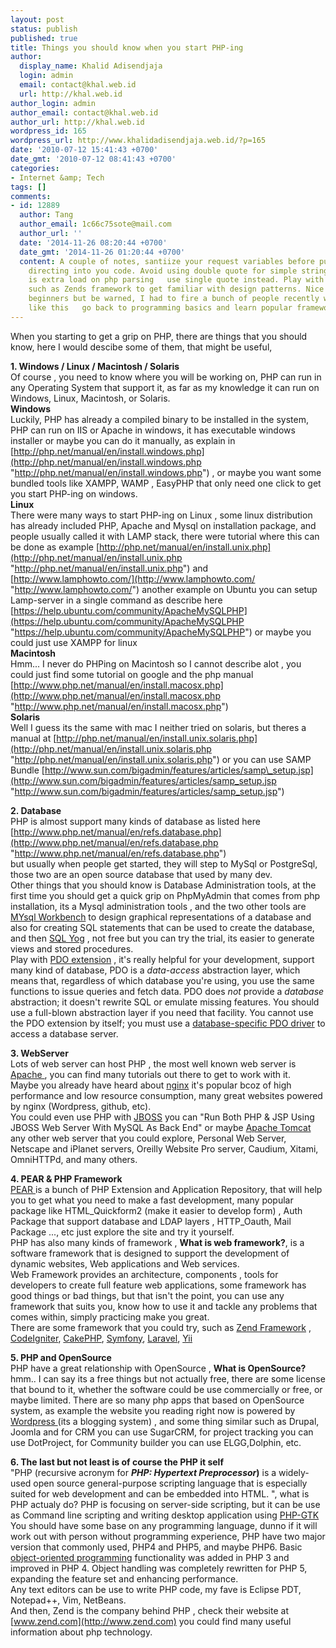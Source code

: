 ```yaml
---
layout: post
status: publish
published: true
title: Things you should know when you start PHP-ing
author:
  display_name: Khalid Adisendjaja
  login: admin
  email: contact@khal.web.id
  url: http://khal.web.id
author_login: admin
author_email: contact@khal.web.id
author_url: http://khal.web.id
wordpress_id: 165
wordpress_url: http://www.khalidadisendjaja.web.id/?p=165
date: '2010-07-12 15:41:43 +0700'
date_gmt: '2010-07-12 08:41:43 +0700'
categories:
- Internet &amp; Tech
tags: []
comments:
- id: 12889
  author: Tang
  author_email: 1c66c75sote@mail.com
  author_url: ''
  date: '2014-11-26 08:20:44 +0700'
  date_gmt: '2014-11-26 01:20:44 +0700'
  content: A couple of notes, santiize your request variables before pulling data
    directing into you code. Avoid using double quote for simple string echo as it
    is extra load on php parsing   use single quote instead. Play with MVC type frameworks
    such as Zends framework to get familiar with design patterns. Nice tutorial for
    beginners but be warned, I had to fire a bunch of people recently who programmed
    like this   go back to programming basics and learn popular framework methodologies.
---
```

When you starting to get a grip on PHP, there are things that you should know, here I would descibe some of them, that might be useful,

**1. Windows / Linux / Macintosh / Solaris**  
 Of course , you need to know where you will be working on, PHP can run in any Operating System that support it, as far as my knowledge it can run on Windows, Linux, Macintosh, or Solaris.  
**Windows**  
 Luckily, PHP has already a compiled binary to be installed in the system, PHP can run on IIS or Apache in windows, it has executable windows installer or maybe you can do it manually, as explain in [http://php.net/manual/en/install.windows.php](http://php.net/manual/en/install.windows.php "http://php.net/manual/en/install.windows.php") , or maybe you want some bundled tools like XAMPP, WAMP , EasyPHP that only need one click to get you start PHP-ing on windows.  
**Linux**  
 There were many ways to start PHP-ing on Linux , some linux distribution has already included PHP, Apache and Mysql on installation package, and people usually called it with LAMP stack, there were tutorial where this can be done as example [http://php.net/manual/en/install.unix.php](http://php.net/manual/en/install.unix.php "http://php.net/manual/en/install.unix.php") and [http://www.lamphowto.com/](http://www.lamphowto.com/ "http://www.lamphowto.com/") another example on Ubuntu you can setup Lamp-server in a single command as describe here [https://help.ubuntu.com/community/ApacheMySQLPHP](https://help.ubuntu.com/community/ApacheMySQLPHP "https://help.ubuntu.com/community/ApacheMySQLPHP") or maybe you could just use XAMPP for linux  
**Macintosh**  
 Hmm... I never do PHPing on Macintosh so I cannot describe alot , you could just find some tutorial on google and the php manual [http://www.php.net/manual/en/install.macosx.php](http://www.php.net/manual/en/install.macosx.php "http://www.php.net/manual/en/install.macosx.php")  
**Solaris**  
 Well I guess its the same with mac I neither tried on solaris, but theres a manual at [http://php.net/manual/en/install.unix.solaris.php](http://php.net/manual/en/install.unix.solaris.php "http://php.net/manual/en/install.unix.solaris.php") or you can use SAMP Bundle [http://www.sun.com/bigadmin/features/articles/samp\_setup.jsp](http://www.sun.com/bigadmin/features/articles/samp_setup.jsp "http://www.sun.com/bigadmin/features/articles/samp_setup.jsp")

**2. Database**  
 PHP is almost support many kinds of database as listed here [http://www.php.net/manual/en/refs.database.php](http://www.php.net/manual/en/refs.database.php "http://www.php.net/manual/en/refs.database.php")  
 but usually when people get started, they will step to MySql or PostgreSql, those two are an open source database that used by many dev.  
 Other things that you should know is Database Administration tools, at the first time you should get a quick grip on PhpMyAdmin that comes from php installation, its a Mysql administration tools , and the two other tools are [MYsql Workbench](http://wb.mysql.com/ "http://wb.mysql.com/") to design graphical representations of a database and also for creating SQL statements that can be used to create the database, and then [SQL Yog](http://www.webyog.com/en/) , not free but you can try the trial, its easier to generate views and stored procedures.  
 Play with [PDO extension](http://php.net/manual/en/book.pdo.php) , it's really helpful for your development, support many kind of database, PDO is a _data-access_ abstraction layer, which means that, regardless of which database you're using, you use the same functions to issue queries and fetch data. PDO does _not_ provide a _database_ abstraction; it doesn't rewrite SQL or emulate missing features. You should use a full-blown abstraction layer if you need that facility. You cannot use the PDO extension by itself; you must use a [database-specific PDO driver](http://www.php.net/manual/en/pdo.drivers.php) to access a database server.

**3. WebServer**  
 Lots of web server can host PHP , the most well known web server is [Apache ](httpd.apache.org), you can find many tutorials out there to get to work with it.  
 Maybe you already have heard about [nginx](http://wiki.nginx.org/Main) it's popular bcoz of high performance and low resource consumption, many great websites powered by nginx (Wordpress, github, etc).  
 You could even use PHP with [JBOSS](http://en.wikibooks.org/wiki/PHP_with_JBoss) you can "Run Both PHP & JSP Using JBOSS Web Server With MySQL As Back End" or maybe [Apache Tomcat](http://wiki.apache.org/tomcat/UsingPhp)  
 any other web server that you could explore, Personal Web Server, Netscape and iPlanet servers, Oreilly Website Pro server, Caudium, Xitami, OmniHTTPd, and many others.

**4. PEAR & PHP Framework**  
[PEAR ](http://pear.php.net/)is a bunch of PHP Extension and Application Repository, that will help you to get what you need to make a fast development, many popular package like HTML\_Quickform2 (make it easier to develop form) , Auth Package that support database and LDAP layers , HTTP\_Oauth, Mail Package ..., etc just explore the site and try it yourself.  
 PHP has also many kinds of framework , **What is web framework?**, is a software framework that is designed to support the development of dynamic websites, Web applications and Web services.  
 Web Framework provides an architecture, components , tools for developers to create full feature web applications, some framework has good things or bad things, but that isn't the point, you can use any framework that suits you, know how to use it and tackle any problems that comes within, simply practicing make you great.  
 There are some framework that you could try, such as [ Zend Framework](http://framework.zend.com "Zend Framework") , [CodeIgniter](http://www.codeigniter.com "Codeigniter"), [CakePHP](http://cakephp.org), [Symfony](http://www.symfony-project.org), [Laravel](http://laravel.com "Laravel"), [Yii](http://www.yiiframework.com/ "Yii Framework")

**5. PHP and OpenSource**  
 PHP have a great relationship with OpenSource , **What is OpenSource?** hmm.. I can say its a free things but not actually free, there are some license that bound to it, whether the software could be use commercially or free, or maybe limited. There are so many php apps that based on OpenSource system, as example the website you reading right now is powered by [Wordpress ](http://wordpress.org)(its a blogging system) , and some thing similar such as Drupal, Joomla and for CRM you can use SugarCRM, for project tracking you can use DotProject, for Community builder you can use ELGG,Dolphin, etc.

**6. The last but not least is of course the PHP it self**   
 "PHP (recursive acronym for **_PHP: Hypertext Preprocessor_)** is a widely-used open source general-purpose scripting language that is especially suited for web development and can be embedded into HTML. ", what is PHP actualy do? PHP is focusing on server-side scripting, but it can be use as Command line scripting and writing desktop application using [PHP-GTK](http://gtk.php.net/)  
 You should have some base on any programming language, dunno if it will work out with person without programming experience, PHP have two major version that commonly used, PHP4 and PHP5, and maybe PHP6. Basic [object-oriented programming](http://en.wikipedia.org/wiki/Object-oriented_programming "Object-oriented programming") functionality was added in PHP 3 and improved in PHP 4. Object handling was completely rewritten for PHP 5, expanding the feature set and enhancing performance.  
 Any text editors can be use to write PHP code, my fave is Eclipse PDT, Notepad++, Vim, NetBeans.  
 And then, Zend is the company behind PHP , check their website at [www.zend.com](http://www.zend.com) you could find many useful information about php technology.